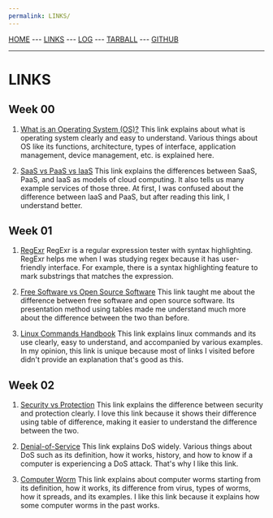 ```yaml
---
permalink: LINKS/
---
```


[HOME](https://emyr298.github.io/os222/) --- [LINKS](https://emyr298.github.io/os222/LINKS/) --- [LOG](https://emyr298.github.io/os222/TXT/mylog.txt) --- [TARBALL](https://emyr298.github.io/os222/SandBox/emyr298.tar.xz) --- [GITHUB](https://github.com/Emyr298/os222)

---

# LINKS
## Week 00
1. [What is an Operating System (OS)?](https://www.techtarget.com/whatis/definition/operating-system-OS)
This link explains about what is operating system clearly and easy to understand. Various things about OS like its functions, architecture, types of interface, application management, device management, etc. is explained here.

2. [SaaS vs PaaS vs IaaS](https://www.bmc.com/blogs/saas-vs-paas-vs-iaas-whats-the-difference-and-how-to-choose/)
This link explains the differences between SaaS, PaaS, and IaaS as models of cloud computing. It also tells us many example services of those three. At first, I was confused about the difference between IaaS and PaaS, but after reading this link, I understand better.

## Week 01
1. [RegExr](https://regexr.com/)
RegExr is a regular expression tester with syntax highlighting. RegExr helps me when I was studying regex because it has user-friendly interface. For example, there is a syntax highlighting feature to mark substrings that matches the expression.

2. [Free Software vs Open Source Software](https://www.geeksforgeeks.org/difference-between-free-software-and-open-source-software/)
This link taught me about the difference between free software and open source software. Its presentation method using tables made me understand much more about the difference between the two than before.

3. [Linux Commands Handbook](https://www.freecodecamp.org/news/the-linux-commands-handbook/)
This link explains linux commands and its use clearly, easy to understand, and accompanied by various examples. In my opinion, this link is unique because most of links I visited before didn't provide an explanation that's good as this.

## Week 02
1. [Security vs Protection](https://www.geeksforgeeks.org/difference-between-security-and-protection/)
This link explains the difference between security and protection clearly. I love this link because it shows their difference using table of difference, making it easier to understand the difference between the two.

2. [Denial-of-Service](https://www.cloudflare.com/learning/ddos/glossary/denial-of-service/)
This link explains DoS widely. Various things about DoS such as its definition, how it works, history, and how to know if a computer is experiencing a DoS attack. That's why I like this link.

3. [Computer Worm](https://www.techtarget.com/searchsecurity/definition/worm)
This link explains about computer worms starting from its definition, how it works, its difference from virus, types of worms, how it spreads, and its examples. I like this link because it explains how some computer worms in the past works.
